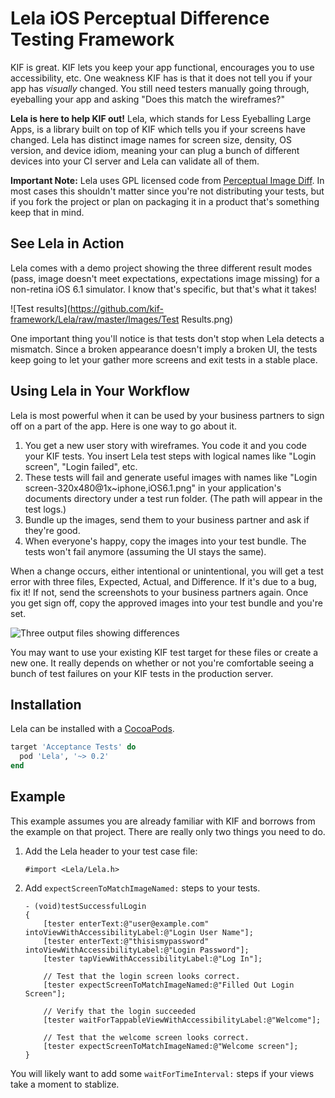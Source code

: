 Lela iOS Perceptual Difference Testing Framework
=====================================

KIF is great.  KIF lets you keep your app functional, encourages you to use accessibility, etc.  One weakness KIF has is that it does not tell you if your app has *visually* changed.  You still need testers manually going through, eyeballing your app and asking "Does this match the wireframes?"

**Lela is here to help KIF out!** Lela, which stands for Less Eyeballing Large Apps, is a library built on top of KIF which tells you if your screens have changed.  Lela has distinct image names for screen size, density, OS version, and device idiom, meaning your can plug a bunch of different devices into your CI server and Lela can validate all of them.

**Important Note:** Lela uses GPL licensed code from [Perceptual Image Diff](http://pdiff.sourceforge.net). In most cases this shouldn't matter since you're not distributing your tests, but if you fork the project or plan on packaging it in a product that's something keep that in mind.

See Lela in Action
------------------

Lela comes with a demo project showing the three different result modes (pass, image doesn't meet expectations, expectations image missing) for a non-retina iOS 6.1 simulator. I know that's specific, but that's what it takes!

![Test results](https://github.com/kif-framework/Lela/raw/master/Images/Test Results.png)

One important thing you'll notice is that tests don't stop when Lela detects a mismatch.  Since a broken appearance doesn't imply a broken UI, the tests keep going to let your gather more screens and exit tests in a stable place.

Using Lela in Your Workflow
---------------------------
Lela is most powerful when it can be used by your business partners to sign off on a part of the app.  Here is one way to go about it.

1. You get a new user story with wireframes.  You code it and you code your KIF tests.  You insert Lela test steps with logical names like "Login screen", "Login failed", etc.
2. These tests will fail and generate useful images with names like "Login screen-320x480@1x~iphone,iOS6.1.png" in your application's documents directory under a test run folder.  (The path will appear in the test logs.)
3. Bundle up the images, send them to your business partner and ask if they're good.
4. When everyone's happy, copy the images into your test bundle.  The tests won't fail anymore (assuming the UI stays the same).

When a change occurs, either intentional or unintentional, you will get a test error with three files, Expected, Actual, and Difference.  If it's due to a bug, fix it!  If not, send the screenshots to your business partners again.  Once you get sign off, copy the approved images into your test bundle and you're set.

![Three output files showing differences](https://github.com/kif-framework/Lela/raw/master/Images/Differences.png)

You may want to use your existing KIF test target for these files or create a new one.  It really depends on whether or not you're comfortable seeing a bunch of test failures on your KIF tests in the production server.

Installation
------------

Lela can be installed with a [CocoaPods](http://cocoapods.org).

```Ruby
target 'Acceptance Tests' do
  pod 'Lela', '~> 0.2'
end
```

Example
-------

This example assumes you are already familiar with KIF and borrows from the example on that project.  There are really only two things you need to do.

1. Add the Lela header to your test case file:

    ```objc
    #import <Lela/Lela.h>
    ```

2. Add `expectScreenToMatchImageNamed:` steps to your tests.

    ```objc
    - (void)testSuccessfulLogin
    {
        [tester enterText:@"user@example.com" intoViewWithAccessibilityLabel:@"Login User Name"];
        [tester enterText:@"thisismypassword" intoViewWithAccessibilityLabel:@"Login Password"];
        [tester tapViewWithAccessibilityLabel:@"Log In"];

        // Test that the login screen looks correct.
        [tester expectScreenToMatchImageNamed:@"Filled Out Login Screen"];

        // Verify that the login succeeded
        [tester waitForTappableViewWithAccessibilityLabel:@"Welcome"];

        // Test that the welcome screen looks correct.
        [tester expectScreenToMatchImageNamed:@"Welcome screen"];
    }
    ```

You will likely want to add some `waitForTimeInterval:` steps if your views take a moment to stablize.
